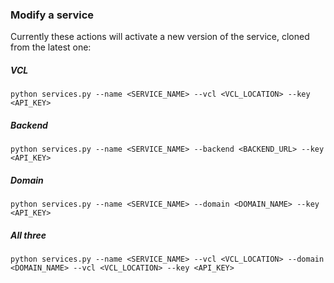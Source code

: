 ### Modify a service

Currently these actions will activate a new version of the service, cloned from the latest one:

##### VCL
```
python services.py --name <SERVICE_NAME> --vcl <VCL_LOCATION> --key <API_KEY>
```

##### Backend
```
python services.py --name <SERVICE_NAME> --backend <BACKEND_URL> --key <API_KEY>
```

##### Domain
```
python services.py --name <SERVICE_NAME> --domain <DOMAIN_NAME> --key <API_KEY>
```

##### All three
```
python services.py --name <SERVICE_NAME> --vcl <VCL_LOCATION> --domain <DOMAIN_NAME> --vcl <VCL_LOCATION> --key <API_KEY>
```
